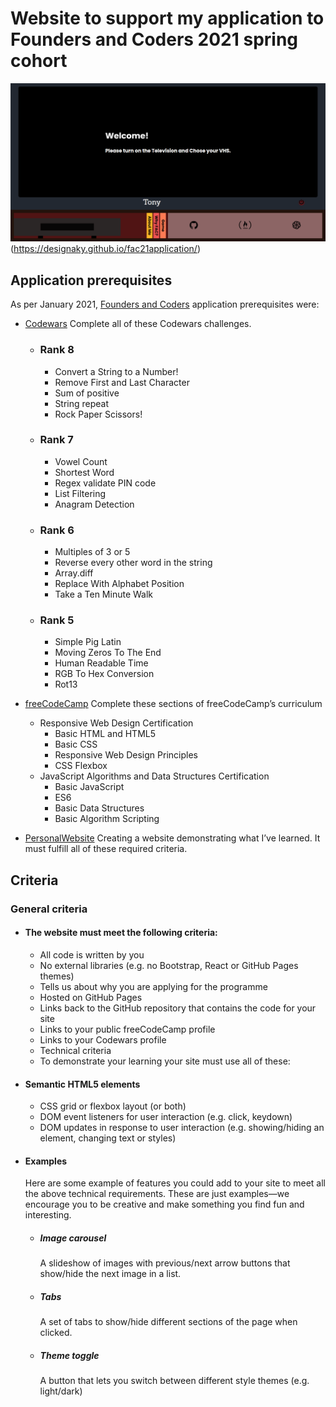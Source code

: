 # Website to support my application to Founders and Coders 2021 spring cohort

![Website screenshot - desktop](./images/TonyFAC21Application.png)(https://designaky.github.io/fac21application/)

## Application prerequisites

As per January 2021, [Founders and Coders](https://www.foundersandcoders.com) application prerequisites were:

- [Codewars](https://www.codewars.com) Complete all of these Codewars challenges.

  - ### Rank 8
    - Convert a String to a Number!
    - Remove First and Last Character
    - Sum of positive
    - String repeat
    - Rock Paper Scissors!
  - ### Rank 7
    - Vowel Count
    - Shortest Word
    - Regex validate PIN code
    - List Filtering
    - Anagram Detection
  - ### Rank 6
    - Multiples of 3 or 5
    - Reverse every other word in the string
    - Array.diff
    - Replace With Alphabet Position
    - Take a Ten Minute Walk
  - ### Rank 5
    - Simple Pig Latin
    - Moving Zeros To The End
    - Human Readable Time
    - RGB To Hex Conversion
    - Rot13

- [freeCodeCamp](https://www.freecodecamp.org) Complete these sections of freeCodeCamp’s curriculum

  - Responsive Web Design Certification
    - Basic HTML and HTML5
    - Basic CSS
    - Responsive Web Design Principles
    - CSS Flexbox
  - JavaScript Algorithms and Data Structures Certification
    - Basic JavaScript
    - ES6
    - Basic Data Structures
    - Basic Algorithm Scripting

- [PersonalWebsite](https://designaky.github.io/FAC21Application/) Creating a website demonstrating what I’ve learned. It must fulfill all of these required criteria.

## Criteria

### General criteria

- #### The website must meet the following criteria:

  - All code is written by you
  - No external libraries (e.g. no Bootstrap, React or GitHub Pages themes)
  - Tells us about why you are applying for the programme
  - Hosted on GitHub Pages
  - Links back to the GitHub repository that contains the code for your site
  - Links to your public freeCodeCamp profile
  - Links to your Codewars profile
  - Technical criteria
  - To demonstrate your learning your site must use all of these:

- #### Semantic HTML5 elements
  - CSS grid or flexbox layout (or both)
  - DOM event listeners for user interaction (e.g. click, keydown)
  - DOM updates in response to user interaction (e.g. showing/hiding an element, changing text or styles)
- #### Examples

  Here are some example of features you could add to your site to meet all the above technical requirements. These are just examples—we encourage you to be creative and make something you find fun and interesting.

  - ##### Image carousel
    A slideshow of images with previous/next arrow buttons that show/hide the next image in a list.
  - ##### Tabs
    A set of tabs to show/hide different sections of the page when clicked.
  - ##### Theme toggle
    A button that lets you switch between different style themes (e.g. light/dark)
